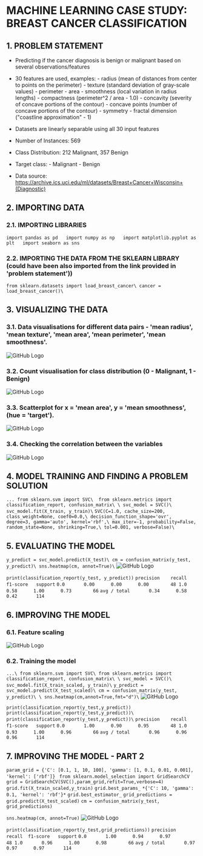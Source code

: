 # MACHINE LEARNING CASE STUDY: BREAST CANCER CLASSIFICATION

## 1. PROBLEM STATEMENT

- Predicting if the cancer diagnosis is benign or malignant based on several observations/features 
- 30 features are used, examples:
        - radius (mean of distances from center to points on the perimeter)
        - texture (standard deviation of gray-scale values)
        - perimeter
        - area
        - smoothness (local variation in radius lengths)
        - compactness (perimeter^2 / area - 1.0)
        - concavity (severity of concave portions of the contour)
        - concave points (number of concave portions of the contour)
        - symmetry 
        - fractal dimension ("coastline approximation" - 1)

- Datasets are linearly separable using all 30 input features
- Number of Instances: 569
- Class Distribution: 212 Malignant, 357 Benign
- Target class:
         - Malignant
         - Benign
- Data source: https://archive.ics.uci.edu/ml/datasets/Breast+Cancer+Wisconsin+(Diagnostic)

## 2. IMPORTING DATA

### 2.1. IMPORTING LIBRARIES
`
import pandas as pd  
import numpy as np  
import matplotlib.pyplot as plt  
import seaborn as sns  
`

### 2.2. IMPORTING THE DATA FROM THE SKLEARN LIBRARY (could have been also imported from the link provided in 'problem statement'))
`
from sklearn.datasets import load_breast_cancer\
cancer = load_breast_cancer()\
`

## 3. VISUALIZING THE DATA

### 3.1. Data visualisations for different data pairs - 'mean radius', 'mean texture', 'mean area', 'mean perimeter', 'mean smoothness'.
![GitHub Logo](/images/datavisualisation1.png)

### 3.2. Count visualisation for class distribution (0 - Malignant, 1 - Benign)
![GitHub Logo](/images/datavisualisation2.png)

### 3.3. Scatterplot for x = 'mean area', y = 'mean smoothness', (hue = 'target').
![GitHub Logo](/images/datavisualisation3.png)

### 3.4. Checking the correlation between the variables
![GitHub Logo](/images/datavisualisation4.png)

## 4. MODEL TRAINING AND FINDING A PROBLEM SOLUTION
`
...
from sklearn.svm import SVC\ 
from sklearn.metrics import classification_report, confusion_matrix\
\
svc_model = SVC()\
svc_model.fit(X_train, y_train)\
`
`
SVC(C=1.0, cache_size=200, class_weight=None, coef0=0.0,\
  decision_function_shape='ovr', degree=3, gamma='auto', kernel='rbf',\
  max_iter=-1, probability=False, random_state=None, shrinking=True,\
  tol=0.001, verbose=False)\
`

## 5. EVALUATING THE MODEL

`
y_predict = svc_model.predict(X_test)\
cm = confusion_matrix(y_test, y_predict)\
sns.heatmap(cm, annot=True)\
`
![GitHub Logo](/images/confusionmatrix1.png)

`print(classification_report(y_test, y_predict))`
`precision    recall  f1-score   support`
`
        0.0       0.00      0.00      0.00        48
        1.0       0.58      1.00      0.73        66
`
`avg / total       0.34      0.58      0.42       114`

## 6. IMPROVING THE MODEL

### 6.1. Feature scaling
![GitHub Logo](/images/featurescaling.png)

### 6.2. Training the model
`
...\
from sklearn.svm import SVC\
from sklearn.metrics import classification_report, confusion_matrix\
\
svc_model = SVC()\
svc_model.fit(X_train_scaled, y_train)\
`
`
y_predict = svc_model.predict(X_test_scaled)\
cm = confusion_matrix(y_test, y_predict)\
\
sns.heatmap(cm,annot=True,fmt="d")\
`
![GitHub Logo](/images/confusionmatrix2.png)

`print(classification_report(y_test,y_predict))`
`
print(classification_report(y_test,y_predict))\
print(classification_report(y_test,y_predict))\
`
`precision    recall  f1-score   support`
`
        0.0       1.00      0.90      0.95        48
        1.0       0.93      1.00      0.96        66
`
`avg / total       0.96      0.96      0.96       114`

## 7. IMPROVING THE MODEL - PART 2

`param_grid = {'C': [0.1, 1, 10, 100], 'gamma': [1, 0.1, 0.01, 0.001], 'kernel': ['rbf']} `
`from sklearn.model_selection import GridSearchCV`
`grid = GridSearchCV(SVC(),param_grid,refit=True,verbose=4)`
`grid.fit(X_train_scaled,y_train)`
`grid.best_params_`
`*{'C': 10, 'gamma': 0.1, 'kernel': 'rbf'}*`
`grid.best_estimator_`
`grid_predictions = grid.predict(X_test_scaled)`
`cm = confusion_matrix(y_test, grid_predictions)`

`sns.heatmap(cm, annot=True)`
![GitHub Logo](/images/confusionmatrix3.png)

`print(classification_report(y_test,grid_predictions))`
`precision    recall  f1-score   support`
`
        0.0       1.00      0.94      0.97        48
        1.0       0.96      1.00      0.98        66
`
`avg / total       0.97      0.97      0.97       114`
